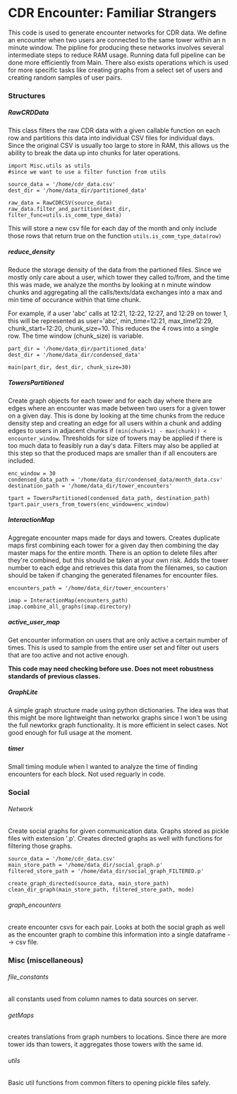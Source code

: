 # CDR Encounter: Familiar Strangers

This code is used to generate encounter networks for CDR data. We define an encounter when two users are connected to the same tower within an n minute window. The pipline for producing these networks involves several intermediate steps to reduce RAM usage. Running data full pipeline can be done more efficiently from Main. There also exists operations which is used for more specific tasks like creating graphs from a select set of users and creating random samples of user pairs.


### Structures

##### RawCRDData

This class filters the raw CDR data with a given callable function on each row and partitions this data into individual CSV files for individual days. Since the original CSV is usually too large to store in RAM, this allows us the ability to break the data up into chunks for later operations. 

```
import Misc.utils as utils
#since we want to use a filter function from utils

source_data = '/home/cdr_data.csv'
dest_dir = '/home/data_dir/partitioned_data'

raw_data = RawCDRCSV(source_data)
raw_data.filter_and_partition(dest_dir, filter_func=utils.is_comm_type_data)
```
    
This will store a new csv file for each day of the month and only include those rows that return true on the function `utils.is_comm_type_data(row)`
    
##### reduce_density
Reduce the storage density of the data from the partioned files. Since we mostly only care about a user, which tower they called to/from, and the time this was made, we analyze the months by looking at n minute window chunks and aggregating all the calls/texts/data exchanges into a max and min time of occurance within that time chunk.

For example, if a user 'abc' calls at 12:21, 12:22, 12:27, and 12:29  on tower 1, this will be represented as user='abc', min_time=12:21, max_time12:29, chunk_start=12:20, chunk_size=10. This reduces the 4 rows into a single row. The time window (chunk_size) is variable. 

```
part_dir = '/home/data_dir/partitioned_data'
dest_dir = '/home/data_dir/condensed_data'

main(part_dir, dest_dir, chunk_size=30)
```

##### TowersPartitioned
Create graph objects for each tower and for each day where there are edges where an encounter was made between two users for a given tower on a given day. This is done by looking at the time chunks from the reduce density step and creating an edge for all users within a chunk and adding edges to users in adjacent chunks if `(min(chunk+1) - max(chunk)) < encounter_window`. Thresholds for size of towers may be applied if there is too much data to feasibly run a day's data. Filters may also be applied at this step so that the produced maps are smaller than if all encouters are included. 

```
enc_window = 30
condensed_data_path = '/home/data_dir/condensed_data/month_data.csv'
destination_path = '/home/data_dir/tower_encounters'

tpart = TowersPartitioned(condensed_data_path, destination_path)
tpart.pair_users_from_towers(enc_window=enc_window)
```



##### InteractionMap
Aggregate encounter maps made for days and towers. Creates duplicate maps first combining each tower for a given day then combining the day master maps for the entire month. There is an option to delete files after they're combined, but this should be taken at your own risk. Adds the tower number to each edge and retrieves this data from the filenames, so caution should be taken if changing the generated filenames for encounter files. 

```
encounters_path = '/home/data_dir/tower_encounters'

imap = InteractionMap(encounters_path)
imap.combine_all_graphs(imap.directory)
```


##### active_user_map
Get encounter information on users that are only active a certain number of times. This is used to sample from the entire user set and filter out users that are too active and not active enough. 

**This code may need checking before use. Does not meet robustness standards of previous classes.**


##### GraphLite
A simple graph structure made using python dictionaries. The idea was that this might be more lightweight than networkx graphs since I won't be using the full newtorkx graph functionality. It is more efficient in select cases. Not good enough for full usage at the moment. 

##### timer
Small timing module when I wanted to analyze the time of finding encounters for each block. Not used reguarly in code. 


### Social

###### Network
Create social graphs for given communication data. Graphs stored as pickle files with extension '.p'. Creates directed graphs as well with functions for filtering those graphs. 

```
source_data = '/home/cdr_data.csv'
main_store_path = '/home/data_dir/social_graph.p'
filtered_store_path = '/home/data_dir/social_graph_FILTERED.p'

create_graph_directed(source_data, main_store_path)
clean_dir_graph(main_store_path, filtered_store_path, mode)
```

###### graph_encounters
create encounter csvs for each pair. Looks at both the social graph as well as the encounter graph to combine this information into a single dataframe --> csv file. 

### Misc (miscellaneous)

###### file_constants
all constants used from column names to data sources on server.

###### getMaps
creates translations from graph numbers to locations. Since there are more tower ids than towers, it aggregates those towers with the same id.

###### utils
Basic util functions from common filters to opening pickle files safely. 










